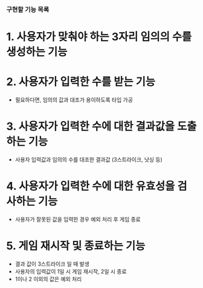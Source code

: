 ### 구현할 기능 목록

# 1. 사용자가 맞춰야 하는 3자리 임의의 수를 생성하는 기능

# 2. 사용자가 입력한 수를 받는 기능

- 필요하다면, 임의의 값과 대조가 용이하도록 타입 가공

# 3. 사용자가 입력한 수에 대한 결과값을 도출하는 기능

- 사용자 입력값과 임의의 수를 대조한 결과값 (3스트라이크, 낫싱 등)

# 4. 사용자가 입력한 수에 대한 유효성을 검사하는 기능

- 사용자가 잘못된 값을 입력한 경우 예외 처리 후 게임 종료

# 5. 게임 재시작 및 종료하는 기능

- 결과 값이 3스트라이크 일 때 발생
- 사용자의 입력값이 1일 시 게임 재시작, 2일 시 종료
- 1이나 2 이외의 값은 예외 처리
